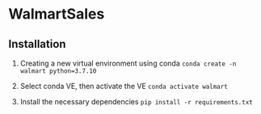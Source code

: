 # WalmartSales


## Installation

1. Creating a new virtual environment using conda `conda create -n walmart python=3.7.10`

2. Select conda VE, then activate the VE `conda activate walmart`

3. Install the necessary dependencies `pip install -r requirements.txt`

